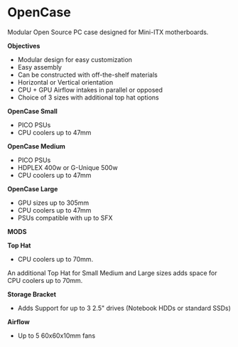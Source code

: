 # OpenCase

Modular Open Source PC case designed for Mini-ITX motherboards.

**Objectives**

- Modular design for easy customization
- Easy assembly
- Can be constructed with off-the-shelf materials
- Horizontal or Vertical orientation
- CPU + GPU Airflow intakes in parallel or opposed
- Choice of 3 sizes with additional top hat options

**OpenCase Small**

- PICO PSUs
- CPU coolers up to 47mm

**OpenCase Medium**

- PICO PSUs
- HDPLEX 400w or G-Unique 500w
- CPU coolers up to 47mm

**OpenCase Large**

- GPU sizes up to 305mm
- CPU coolers up to 47mm
- PSUs compatible with up to SFX

**MODS**

**Top Hat**

- CPU coolers up to 70mm.

An additional Top Hat for Small Medium and Large sizes adds space for CPU coolers up to 70mm.

**Storage Bracket**

- Adds Support for up to 3 2.5&quot; drives (Notebook HDDs or standard SSDs)

**Airflow**

- Up to 5 60x60x10mm fans
